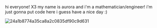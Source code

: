 hi everyone! X3
my name is aurora and i'm a mathematician/engineer!
i'm just gonna put code here i guess
have a nice day :)

![24a1b8774a35ca8a2c0835df90c9d631](https://github.com/dysanicschnitzel/dysanicschnitzel/assets/121834538/ad68ca0a-ee94-4fc7-a851-0061e1f9552e)
